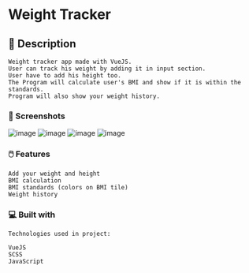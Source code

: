 # Weight Tracker

## 🚀 Description
```
Weight tracker app made with VueJS.
User can track his weight by adding it in input section.
User have to add his height too.
The Program will calculate user's BMI and show if it is within the standards.
Program will also show your weight history.

```

### 📸 Screenshots

![image](https://user-images.githubusercontent.com/94081512/199277656-6bde54f5-3f18-4f19-b22c-27ebb96da3cd.png)
![image](https://user-images.githubusercontent.com/94081512/199277922-0cbf4f27-15ca-4715-aa39-afa33f1b0989.png)
![image](https://user-images.githubusercontent.com/94081512/199278025-494ca9c5-f3b8-4031-af84-1ed3e742653e.png)
![image](https://user-images.githubusercontent.com/94081512/199277773-baae36a7-99c3-490d-8b26-6b8099e6d62d.png)

### 🖱️ Features
```
Add your weight and height
BMI calculation
BMI standards (colors on BMI tile)
Weight history

```


### 💻 Built with

```
Technologies used in project:

VueJS
SCSS
JavaScript

```
